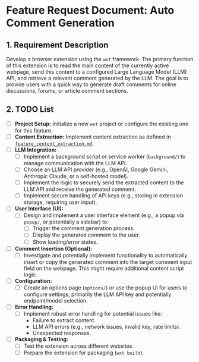 # Feature Request Document: Auto Comment Generation

## 1. Requirement Description

Develop a browser extension using the `wxt` framework. The primary function of this extension is to read the main content of the currently active webpage, send this content to a configured Large Language Model (LLM) API, and retrieve a relevant comment generated by the LLM. The goal is to provide users with a quick way to generate draft comments for online discussions, forums, or article comment sections.

## 2. TODO List

-   [ ] **Project Setup:** Initialize a new `wxt` project or configure the existing one for this feature.
-   [ ] **Content Extraction:** Implement content extraction as defined in [`feature_content_extraction.md`](./feature_content_extraction.md).
-   [ ] **LLM Integration:**
    -   [ ] Implement a background script or service worker (`background/`) to manage communication with the LLM API.
    -   [ ] Choose an LLM API provider (e.g., OpenAI, Google Gemini, Anthropic Claude, or a self-hosted model).
    -   [ ] Implement the logic to securely send the extracted content to the LLM API and receive the generated comment.
    -   [ ] Implement secure handling of API keys (e.g., storing in extension storage, requiring user input).
-   [ ] **User Interface (UI):**
    -   [ ] Design and implement a user interface element (e.g., a popup via `popup/`, or potentially a sidebar) to:
        -   [ ] Trigger the comment generation process.
        -   [ ] Display the generated comment to the user.
        -   [ ] Show loading/error states.
-   [ ] **Comment Insertion (Optional):**
    -   [ ] Investigate and potentially implement functionality to automatically insert or copy the generated comment into the target comment input field on the webpage. This might require additional content script logic.
-   [ ] **Configuration:**
    -   [ ] Create an options page (`options/`) or use the popup UI for users to configure settings, primarily the LLM API key and potentially endpoint/model selection.
-   [ ] **Error Handling:**
    -   [ ] Implement robust error handling for potential issues like:
        -   Failure to extract content.
        -   LLM API errors (e.g., network issues, invalid key, rate limits).
        -   Unexpected responses.
-   [ ] **Packaging & Testing:**
    -   [ ] Test the extension across different websites.
    -   [ ] Prepare the extension for packaging (`wxt build`).
